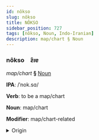 ```yaml
---
id: nôkso
slug: nôkso
title: NÔKSO
sidebar_position: 727
tags: [nôkso, Noun, Indo-Iranian]
description: map/chart § Noun
---
```


### nôkso&emsp;<span kind="abugida">ƨ̑ıɐ</span>

*map/chart* **§** [Noun](../../tags/Noun)

**IPA**: /ˈnok.sɑ/

**Verb**: to be a map/chart

**Noun**: map/chart

**Modifier**: map/chart-related

<details>
    <summary>Origin</summary>
    Assamese নক্সা noksa /nɔksa/<br/>
    <em>Indo-Iranian Language Family</em>
</details>